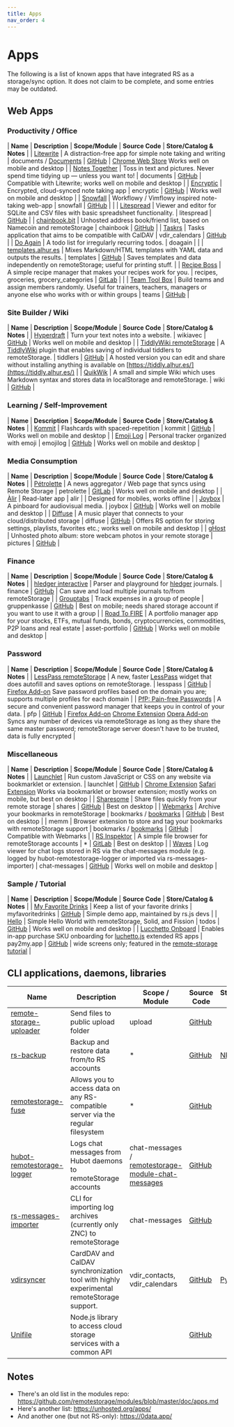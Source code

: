 ```yaml
---
title: Apps
nav_order: 4
---
```


# Apps

The following is a list of known apps that have integrated RS as a
storage/sync option. It does not claim to be complete, and some entries
may be outdated.

## Web Apps

### Productivity / Office

| **Name** | **Description** | **Scope/Module** | **Source Code** | **Store/Catalog & Notes** |
| [Litewrite](slitewrite.net) | A distraction-free app for simple note taking and writing | documents / [Documents](https://github.com/litewrite/remotestorage-module-documents) | [GitHub](https://github.com/litewrite/litewrite) | [Chrome Web Store](https://chrome.google.com/webstore/detail/litewrite/cbdonnipllnmnkbmeopncohocjggmdkk) Works well on mobile and desktop |
| [Notes Together](https://notestogether.hominidsoftware.com/) | Toss in text and pictures. Never spend time tidying up — unless you want to! | documents | [GitHub](https://github.com/DougReeder/notes-together) | Compatible with Litewrite; works well on mobile and desktop |
| [Encryptic](https://app.encryptic.org) | Encrypted, cloud-synced note taking app | encryptic | [GitHub](https://github.com/encryptic-team/encryptic) | Works well on mobile and desktop |
| [Snowfall](https://snowfall.now.sh) | Workflowy / Vimflowy inspired note-taking web-app | snowfall | [GitHub](https://github.com/71/snowfall) | |
| [Litespread](https://www.litespread.com) | Viewer and editor for SQLite and CSV files with basic spreadsheet functionality. | litespread | [GitHub](https://github.com/karlb/litespread)  | 
| [chainbook.bit](https://chainbook.5apps.com/) | Unhosted address book/friend list, based on Namecoin and remoteStorage | chainbook | [GitHub](https://github.com/bumi/chainbook.bit) |
| [Taskrs](https://taskrs.5apps.com/) | Tasks application that aims to be compatible with CalDAV | vdir_calendars | [GitHub](https://github.com/untitaker/taskrs) |
| [Do Again](https://static.karl.berlin/doagain/) | A todo list for irregularly recurring todos. | doagain | |
| [templates.alhur.es](https://templates.alhur.es/) | Mixes Markdown/HTML templates with YAML data and outputs the results. | templates | [GitHub](https://github.com/fiatjaf/templates) | Saves templates and data independently on remoteStorage; useful for printing stuff. |
| [Recipe Boss](https://recipes.bhdouglass.com) | A simple recipe manager that makes your recipes work for you. | recipes, groceries, grocery_categories | [GitLab](https://gitlab.com/bhdouglass/recipe-boss) | |
| [Team Tool Box](https://lduboeuf.github.io/team-tool-box/) | Build teams and assign members randomly. Useful for trainers, teachers, managers or anyone else who works with or within groups | teams | [GitHub](https://github.com/lduboeuf/team-tool-box) | 

### Site Builder / Wiki

| **Name** | **Description** | **Scope/Module** | **Source Code** | **Store/Catalog & Notes** |
| [Hyperdraft](https://hyperdraft.rosano.ca) | Turn your text notes into a website. | wikiavec | [GitHub](https://github.com/wikiavec/hyperdraft) | Works well on mobile and desktop |
| [TiddlyWiki remoteStorage](https://tiddly.alhur.es/#%24%3A%2Fplugins%2Ffiatjaf%2FremoteStorage) | A [TiddlyWiki](https://tiddlywiki.com/) plugin that enables saving of individual tiddlers to remoteStorage. | tiddlers | [GitHub](https://github.com/fiatjaf/tiddlywiki-remotestorage) | A hosted version you can edit and share without installing anything is available on [https://tiddly.alhur.es/](https://tiddly.alhur.es/) |
| [QuikWik](https://quik-wik.5apps.com/) | A small and simple Wiki which uses Markdown syntax and stores data in localStorage and remoteStorage. | wiki | [GitHub](https://github.com/maheee/QuikWik) | 

### Learning / Self-Improvement

| **Name** | **Description** | **Scope/Module** | **Source Code** | **Store/Catalog & Notes** |
| [Kommit](https://kommit.rosano.ca) | Flashcards with spaced-repetition | kommit | [GitHub](https://github.com/kommitapp/kommit) | Works well on mobile and desktop |
| [Emoji Log](https://emojilog.rosano.ca) | Personal tracker organized with emoji | emojilog | [GitHub](https://github.com/emojilog/emojilog) | Works well on mobile and desktop |

### Media Consumption

| **Name** | **Description** | **Scope/Module** | **Source Code** | **Store/Catalog & Notes** |
| [Pétrolette](https://petrolette.space/) | A news aggregator / Web page that syncs using Remote Storage | petrolette  | [GitLab](https://framagit.org/yphil/petrolett) | Works well on mobile and desktop |
| [Àlir](https://alir.5apps.com) | Read-later app | alir | | Designed for mobiles, works offline |
| [Joybox](https://joybox.rosano.ca) | A pinboard for audiovisual media. | joybox | [GitHub](https://github.com/joyboxapp/joybox) | Works well on mobile and desktop |
| [Diffuse](https://diffuse.sh) | A music player that connects to your cloud/distributed storage | diffuse | [GitHub](https://github.com/icidasset/diffuse) | Offers RS option for storing settings, playlists, favorites etc.; works well on mobile and desktop |
| [gHost](https://ghost.5apps.com/) | Unhosted photo album: store webcam photos in your remote storage | pictures | [GitHub](https://github.com/vcuculo/ghost) | 

### Finance

| **Name** | **Description** | **Scope/Module** | **Source Code** | **Store/Catalog & Notes** |
| [hledger interactive](https://hledger.alhur.es/) | Parser and playground for [hledger](shledger.org/) journals. | finance | [GitHub](https://github.com/fiatjaf/d) | Can save and load multiple journals to/from remoteStorage |
| [Grouptabs](https://grouptabs.5apps.com) | Track expenses in a group of people | gruppenkasse | [GitHub](https://github.com/xMartin/grouptabs) | Best on mobile; needs shared storage account if you want to use it with a group |
| [Road To FIRE](https://roadtofire.iliviu.me/) | A portfolio manager app for your stocks, ETFs, mutual funds, bonds, cryptocurrencies, commodities, P2P loans and real estate | asset-portfolio | [GitHub](https://github.com/iLiviu/road-to-fire) | Works well on mobile and desktop |

### Password

| **Name** | **Description** | **Scope/Module** | **Source Code** | **Store/Catalog & Notes** |
| [LessPass remoteStorage](https://lesspass.alhur.es/) | A new, faster [LessPass](https://lesspass.com/) widget that does autofill and saves options on remoteStorage. | lesspass | [GitHub](https://github.com/fiatjaf/lesspass-remotestorage) | [Firefox Add-on](https://addons.mozilla.org/en-US/firefox/addon/lesspass-remotestorage/) Save password profiles based on the domain you are; supports multiple profiles for each domain |
| [PfP: Pain-free Passwords](https://pfp.works/) | A secure and convenient password manager that keeps you in control of your data. | pfp | [GitHub](https://github.com/palant/pfp/) | [Firefox Add-on](https://addons.mozilla.org/addon/easy-passwords/) [Chrome Extension](https://chrome.google.com/webstore/detail/pfp-pain-free-passwords/hplhaekjfmjfnfdllkpjpeenlbclffgh) [Opera Add-on](https://addons.opera.com/en/extensions/details/easy-passwords/) Syncs any number of devices via remoteStorage as long as they share the same master password; remoteStorage server doesn't have to be trusted, data is fully encrypted |

### Miscellaneous

| **Name** | **Description** | **Scope/Module** | **Source Code** | **Store/Catalog & Notes** |
| [Launchlet](https://launchlet.dev) | Run custom JavaScript or CSS on any website via bookmarklet or extension. | launchlet | [GitHub](https://github.com/launchlet/launchlet) | [Chrome Extension](https://chrome.google.com/webstore/detail/launchlet/gmgfdkajnjplpjmodjmmmkfkpjdjgnlf) [Safari Extension](https://github.com/launchlet/launchlet-extension) Works via bookmarklet or browser extension; mostly works on mobile, but best on desktop |
| [Sharesome](https://sharesome.5apps.com/) | Share files quickly from your remote storage | shares | [GitHub](https://github.com/skddc/sharesome) | Best on desktop |
| [Webmarks](https://webmarks.5apps.com) | Archive your bookmarks in remoteStorage | bookmarks / [bookmarks](https://www.npmjs.com/package/@remotestorage/module-bookmarks) | [GitHub](https://github.com/skddc/webmarks) | Best on desktop |
| memm | Browser extension to store and tag your bookmarks with remoteStorage support | bookmarks / [bookmarks](https://www.npmjs.com/package/@remotestorage/module-bookmarks) | [GitHub](https://github.com/lesion/memm) | Compatible with Webmarks |
| [RS Inspektor](https://inspektor.5apps.com/) | A simple file browser for remoteStorage accounts | * | [GitLab](https://gitlab.com/skddc/inspektor) | Best on desktop |
| [Waves](https://waves.kosmos.org/) | Log viewer for chat logs stored in RS via the chat-messages module (e.g. logged by hubot-remotestorage-logger or imported via rs-messages-importer) | chat-messages | [GitHub](https://github.com/67P/waves) | Works well on mobile and desktop |

### Sample / Tutorial

| **Name** | **Description** | **Scope/Module** | **Source Code** | **Store/Catalog & Notes** |
| [My Favorite Drinks](https://myfavoritedrinks.remotestorage.io) | Keep a list of your favorite drinks | myfavoritedrinks | [GitHub](https://github.com/RemoteStorage/myfavoritedrinks) | Simple demo app, maintained by rs.js devs |
| [Hello](https://hello.0data.app) | Simple Hello World with remoteStorage, Solid, and Fission | todos  | [GitHub](https://github.com/0dataapp/hello) | Works well on mobile and desktop |
| [Lucchetto Onboard](https://overhide.github.io/armadietto/lucchetto/onboard.html) | Enables in-app purchase SKU onboarding for [luchetto.js](https://www.npmjs.com/package/lucchetto/v/latest) extended RS apps | pay2my.app | [GitHub](https://github.com/overhide/armadietto/blob/master/lucchetto/onboard.html) | wide screens only; featured in the [remote-storage tutorial](https://github.com/overhide/remotestorage-tutorial) |

<!-- | [0data Proof](https://proof.0data.app) | Sample app that integrates with multiple protocols | | [GitHub](https://github.com/0dataapp/proof) | Works well on mobile and desktop | -->


## CLI applications, daemons, libraries

| Name                                                                            | Description                                                                             | Scope / Module              | Source Code                                                  | Store/Catalog Links                             | Comments/Notes   |
| ------------------------------------------------------------------------------- | --------------------------------------------------------------------------------------- | ------------------------------- | ------------------------------------------------------------ | ----------------------------------------------- | ---------------- |
| [remote-storage-uploader](http://github.com/fkooman/remote-storage-uploader)    | Send files to public upload folder                                                      | upload                          | [GitHub](https://github.com/fkooman/remote-storage-uploader) |                                                 | Written in PHP   |
| [rs-backup](https://www.npmjs.com/package/rs-backup)                            | Backup and restore data from/to RS accounts                                             | \*                              | [GitHub](https://github.com/skddc/rs-backup)                 | [NPM](https://www.npmjs.com/package/rs-backup)  | Based on node.js |
| [remotestorage-fuse](https://github.com/remotestorage/fuse)                     | Allows you to access data on any RS-compatible server via the regular filesystem        | \*                              | [GitHub](https://github.com/remotestorage/fuse)              |                                                 |                  |
| [hubot-remotestorage-logger](https://github.com/67P/hubot-remotestorage-logger) | Logs chat messages from Hubot daemons to remoteStorage accounts                         | chat-messages / [remotestorage-module-chat-messages](https://www.npmjs.com/package/remotestorage-module-chat-messages)                  | [GitHub](https://github.com/67P/hubot-remotestorage-logger)  |                                                 |                  |
| [rs-messages-importer](https://github.com/67P/rs-messages-importer)             | CLI for importing log archives (currently only ZNC) to remoteStorage                    | chat-messages                   | [GitHub](https://github.com/67P/rs-messages-importer)        |                                                 |                  |
| [vdirsyncer](https://github.com/untitaker/vdirsyncer)                           | CardDAV and CalDAV synchronization tool with highly experimental remoteStorage support. | vdir\_contacts, vdir\_calendars | [GitHub](https://github.com/untitaker/vdirsyncer)            | [PyPI](https://pypi.python.org/pypi/vdirsyncer) |                  |
| [Unifile](https://github.com/silexlabs/unifile)                                 | Node.js library to access cloud storage services with a common API                      |                                 | [GitHub](https://github.com/silexlabs/unifile)               |                                                 |                  |

## Notes

  - There's an old list in the modules repo:
    <https://github.com/remotestorage/modules/blob/master/doc/apps.md>
  - Here's another list: <https://unhosted.org/apps/>
  - And another one (but not RS-only): <https://0data.app/>
